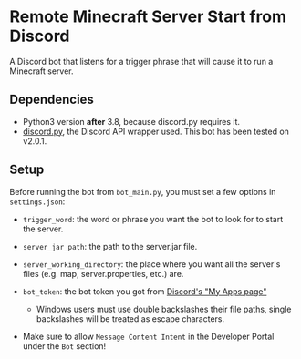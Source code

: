 # Remote Minecraft Server Start from Discord
A Discord bot that listens for a trigger phrase that will cause it to run a Minecraft server.

## Dependencies
* Python3 version **after** 3.8, because discord.py requires it.
* [discord.py](https://github.com/Rapptz/discord.py), the Discord API wrapper used. This bot has been tested on v2.0.1.

## Setup
Before running the bot from `bot_main.py`, you must set a few options in `settings.json`:
* `trigger_word`: the word or phrase you want the bot to look for to start the server.
* `server_jar_path`: the path to the server.jar file.
* `server_working_directory`: the place where you want all the server's files (e.g. map, server.properties, etc.) are.
* `bot_token`: the bot token you got from [Discord's "My Apps page"](https://discordapp.com/developers/applications/me)

  * Windows users must use double backslashes their file paths, single backslashes will be treated as escape characters.
* Make sure to allow `Message Content Intent` in the Developer Portal under the `Bot` section!
